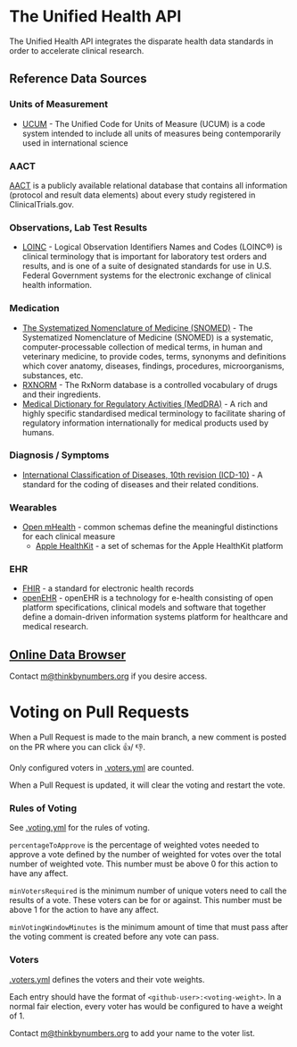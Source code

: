 # The Unified Health API
The Unified Health API integrates the disparate health data standards in order to accelerate clinical research.

## Reference Data Sources

### Units of Measurement
- [UCUM](https://github.com/crowdsourcing-cures/unified-health-api/blob/main/reference-databases/ucum_units_of_measure.csv) - The Unified Code for Units of Measure (UCUM) is a code system intended to include all units of measures being contemporarily used in international science

### AACT

[AACT](https://aact.ctti-clinicaltrials.org/) is a publicly available relational database that contains all information (protocol and result data elements) about every study registered in ClinicalTrials.gov. 

### Observations, Lab Test Results
- [LOINC](https://loinc.org/downloads/) - Logical Observation Identifiers Names and Codes (LOINC®) is clinical terminology that is important for laboratory test orders and results, and is one of a suite of designated standards for use in U.S. Federal Government systems for the electronic exchange of clinical health information.

### Medication
- [The Systematized Nomenclature of Medicine (SNOMED)](https://www.google.com/url?sa=t&rct=j&q=&esrc=s&source=web&cd=&cad=rja&uact=8&ved=2ahUKEwiP-bmSy8f0AhXxJzQIHZw1DyMQFnoECA4QAQ&url=https%3A%2F%2Fen.wikipedia.org%2Fwiki%2FSystematized_Nomenclature_of_Medicine&usg=AOvVaw0OEA6yHcGONHJwDX9OrbKc) - The Systematized Nomenclature of Medicine (SNOMED) is a systematic, computer-processable collection of medical terms, in human and veterinary medicine, to provide codes, terms, synonyms and definitions which cover anatomy, diseases, findings, procedures, microorganisms, substances, etc.
- [RXNORM](https://www.nlm.nih.gov/research/umls/rxnorm/docs/rxnormfiles.html) - The RxNorm database is a controlled vocabulary of drugs and their ingredients.
- [Medical Dictionary for Regulatory Activities (MedDRA)](https://www.meddra.org/news-and-events/news/english-meddra-version-240-now-available-download) -  A rich and highly specific standardised medical terminology to facilitate sharing of regulatory information internationally for medical products used by humans.

### Diagnosis / Symptoms
- [International Classification of Diseases, 10th revision (ICD-10)](https://www.cms.gov/Medicare/Coding/ICD10/index.html) - A standard for the coding of diseases and their related conditions.

### Wearables
- [Open mHealth](https://www.openmhealth.org/documentation/#/schema-docs/schema-library) - common schemas define the meaningful distinctions for each clinical measure
  - [Apple HealthKit](https://github.com/openmhealth/schemas/tree/develop/schema/granola) - a set of schemas for the Apple HealthKit platform

### EHR
- [FHIR](https://www.hl7.org/fhir/) - a standard for electronic health records
- [openEHR](https://www.openehr.org/) - openEHR is a technology for e-health consisting of open platform specifications, clinical models and software that together define a domain-driven information systems platform for healthcare and medical research.

## [Online Data Browser](https://data.crowdsourcingcures.org)
Contact m@thinkbynumbers.org if you desire access.


# Voting on Pull Requests

When a Pull Request is made to the main branch, a new comment is
posted on the PR where you can click :thumbsup:/
:thumbsdown:.

Only configured voters in [.voters.yml](.voters.yml) are counted. 

When a Pull Request is updated, it will clear the voting and restart the vote.

### Rules of Voting

See [.voting.yml](.voting.yml) for the rules of voting.

`percentageToApprove` is the percentage of weighted votes needed to approve a
vote defined by the number of weighted for votes over the total number of
weighted vote. This number must be above 0 for this action to have any affect.

`minVotersRequired` is the minimum number of unique voters need to call the
results of a vote. These voters can be for or against. This number must be above
1 for the action to have any affect.

`minVotingWindowMinutes` is the minimum amount of time that must pass after the voting comment is created before any vote can pass.

### Voters

[.voters.yml](.voting.yml) defines the voters and their vote weights.

Each entry should have the format of `<github-user>:<voting-weight>`. In a
normal fair election, every voter has would be configured to have a weight of 1.

Contact m@thinkbynumbers.org to add your name to the voter list.
